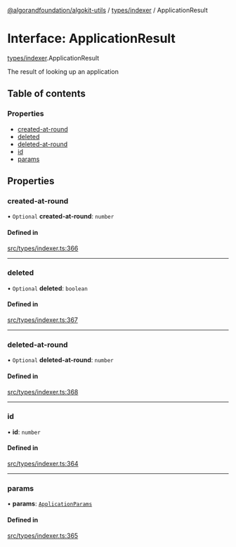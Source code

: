 [@algorandfoundation/algokit-utils](../README.md) / [types/indexer](../modules/types_indexer.md) / ApplicationResult

# Interface: ApplicationResult

[types/indexer](../modules/types_indexer.md).ApplicationResult

The result of looking up an application

## Table of contents

### Properties

- [created-at-round](types_indexer.ApplicationResult.md#created-at-round)
- [deleted](types_indexer.ApplicationResult.md#deleted)
- [deleted-at-round](types_indexer.ApplicationResult.md#deleted-at-round)
- [id](types_indexer.ApplicationResult.md#id)
- [params](types_indexer.ApplicationResult.md#params)

## Properties

### created-at-round

• `Optional` **created-at-round**: `number`

#### Defined in

[src/types/indexer.ts:366](https://github.com/algorandfoundation/algokit-utils-ts/blob/main/src/types/indexer.ts#L366)

___

### deleted

• `Optional` **deleted**: `boolean`

#### Defined in

[src/types/indexer.ts:367](https://github.com/algorandfoundation/algokit-utils-ts/blob/main/src/types/indexer.ts#L367)

___

### deleted-at-round

• `Optional` **deleted-at-round**: `number`

#### Defined in

[src/types/indexer.ts:368](https://github.com/algorandfoundation/algokit-utils-ts/blob/main/src/types/indexer.ts#L368)

___

### id

• **id**: `number`

#### Defined in

[src/types/indexer.ts:364](https://github.com/algorandfoundation/algokit-utils-ts/blob/main/src/types/indexer.ts#L364)

___

### params

• **params**: [`ApplicationParams`](types_indexer.ApplicationParams.md)

#### Defined in

[src/types/indexer.ts:365](https://github.com/algorandfoundation/algokit-utils-ts/blob/main/src/types/indexer.ts#L365)
